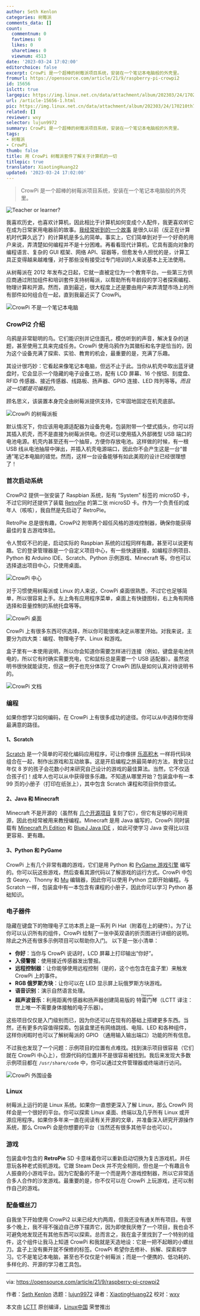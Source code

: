 ```yaml
---
author: Seth Kenlon
categories: 树莓派
comments_data: []
count:
  commentnum: 0
  favtimes: 0
  likes: 0
  sharetimes: 0
  viewnum: 4513
date: '2023-03-24 17:02:00'
editorchoice: false
excerpt: CrowPi 是一个超棒的树莓派项目系统，安装在一个笔记本电脑般的外壳里。
fromurl: https://opensource.com/article/21/9/raspberry-pi-crowpi2
id: 15656
islctt: true
largepic: https://img.linux.net.cn/data/attachment/album/202303/24/170210th71d0o707worogv.jpg
url: /article-15656-1.html
pic: https://img.linux.net.cn/data/attachment/album/202303/24/170210th71d0o707worogv.jpg.thumb.jpg
related: []
reviewer: wxy
selector: lujun9972
summary: CrowPi 是一个超棒的树莓派项目系统，安装在一个笔记本电脑般的外壳里。
tags:
- 树莓派
- CrowPi
thumb: false
title: 用 CrowPi 树莓派套件了解关于计算机的一切
titlepic: true
translator: XiaotingHuang22
updated: '2023-03-24 17:02:00'
---
```



> 
> CrowPi 是一个超棒的树莓派项目系统，安装在一个笔记本电脑般的外壳里。
> 
> 
> 


![](https://img.linux.net.cn/data/attachment/album/202303/24/170210th71d0o707worogv.jpg "Teacher or learner?")


我喜欢历史，也喜欢计算机，因此相比于计算机如何变成个人配件，我更喜欢听它在成为日常家用电器前的故事。[我经常听到的一个故事](https://opensource.com/article/21/8/my-first-programming-language) 是很久以前（反正在计算机时代算久远了）的计算机是多么的简单。事实上，它们简单到对于一个好奇的用户来说，弄清楚如何编程并不是十分困难。再看看现代计算机，它具有面向对象的编程语言、复杂的 GUI 框架、网络 API、容器等，但愈发令人担忧的是，计算工具正变得越来越难懂，对于那些没有接受过专门培训的人来说基本上无法使用。


从树莓派在 2012 年发布之日起，它就一直被定位为一个教育平台。一些第三方供应商通过附加组件和培训套件支持树莓派，以帮助所有年龄段的学习者探索编程、物理计算和开源。然而，直到最近，很大程度上还是要由用户来弄清楚市场上的所有部件如何组合在一起，直到我最近买了 CrowPi。


![CrowPi 不是一个笔记本电脑](https://img.linux.net.cn/data/attachment/album/202303/24/170502y3rv55681xxiiguu.jpg "CrowPi more than a laptop")


### CrowPi2 介绍


乌鸦是非常聪明的鸟。它们能识别并记住面孔，模仿听到的声音，解决复杂的谜题，甚至使用工具来完成任务。CrowPi 使用乌鸦作为其徽标和名字是恰当的，因为这个设备充满了探索、实验、教育的机会，最重要的是，充满了乐趣。


其设计很巧妙：它看起来像笔记本电脑，但远不止于此。当你从机壳中取出蓝牙键盘时，它会显示一个隐藏的电子设备工坊，配有 LCD 屏幕、16 个按钮、刻度盘、RFID 传感器、接近传感器、线路板、扬声器、GPIO 连接、LED 阵列等等。*而且这一切都是可编程的。*


顾名思义，该装置本身完全由树莓派提供支持，它牢固地固定在机壳底部。


![CrowPi 的树莓派板](https://img.linux.net.cn/data/attachment/album/202303/24/170508tpcx3yee8jjvxxp5.jpg "crowpi pi board")


默认情况下，你应该用电源适配器为设备充电，包装附带一个壁式插头，你可以将其插入机壳，而不是直接为树莓派供电。你还可以使用插入外部微型 USB 端口的电池电源。机壳内甚至还有一个抽屉，方便你存放电池。这样做的时候，有一根 USB 线从电池抽屉中弹出，并插入机壳电源端口，因此你不会产生这是一台“普通”笔记本电脑的错觉。然而，这样一台设备能够有如此美观的设计已经很理想了！


### 首次启动系统


CrowPi2 提供一张安装了 Raspbian 系统，贴有 “System” 标签的 microSD 卡，不过它同时还提供了装载 [RetroPie](https://opensource.com/article/19/1/retropie) 的第二张 microSD 卡。作为一个负责任的成年人（咳咳），我自然是先启动了 RetroPie。


RetroPie 总是很有趣，CrowPi2 附带两个超任风格的游戏控制器，确保你能获得最佳的复古游戏体验。


令人赞叹不已的是，启动实际的 Raspbian 系统的过程同样有趣，甚至可以说更有趣。它的登录管理器是一个自定义项目中心，有一些快速链接，如编程示例项目、Python 和 Arduino IDE、Scratch、Python 示例游戏、Minecraft 等。你也可以选择退出项目中心，只使用桌面。


![CrowPi 中心](https://img.linux.net.cn/data/attachment/album/202303/24/170522irpxyp0k3bpaapzo.jpg "CrowPi hub")


对于习惯使用树莓派或 Linux 的人来说，CrowPi 桌面很熟悉，不过它也足够简单，所以很容易上手。左上角有应用程序菜单，桌面上有快捷图标，右上角有网络选择和音量控制的系统托盘等等。


![CrowPi 桌面](https://img.linux.net.cn/data/attachment/album/202303/24/170530iiid0ds6wwm666yb.jpg "CrowPi desktop")


CrowPi 上有很多东西可供选择，所以你可能很难决定从哪里开始。对我来说，主要分为四大类：编程、物理电子学、Linux 和游戏。


盒子里有一本使用说明，所以你会知道你需要怎样进行连接（例如，键盘是电池供电的，所以它有时确实需要充电，它和鼠标总是需要一个 USB 适配器）。虽然说明书很快就能读完，但这一例子也充分体现了 CrowPi 团队是如何认真对待说明书的。


![CrowPi 文档](https://img.linux.net.cn/data/attachment/album/202303/24/170543ty4wdpph4sd4dfgd.jpg "CrowPi docs")


### 编程


如果你想学习如何编码，在 CrowPi 上有很多成功的途径。你可以从中选择你觉得最满意的路径。


#### 1、Scratch


[Scratch](https://opensource.com/article/20/9/scratch) 是一个简单的可视化编码应用程序，可让你像拼 [乐高积木](https://opensource.com/article/20/6/open-source-virtual-lego) 一样将代码块组合在一起，制作出游戏和互动故事。这是开启编程之旅最简单的方法，我曾见过年仅 8 岁的孩子会花数小时来研究自己设计的游戏的最佳算法。当然，它不仅适合孩子们！成年人也可以从中获得很多乐趣。不知道从哪里开始？包装盒中有一本 99 页的小册子（打印在纸张上），其中包含 Scratch 课程和项目供你尝试。


#### 2、Java 和 Minecraft


Minecraft 不是开源的（虽然有 [几个开源项目](https://opensource.com/alternatives/minecraft) 复刻了它），但它有足够的可用资源，因此也经常被用来教授编程。Minecraft 是用 Java 编写的，CrowPi 同时装载有 [Minecraft Pi Edition](https://www.minecraft.net/en-us/edition/pi) 和 [BlueJ Java IDE](https://opensource.com/article/20/7/ide-java#bluej) ，如此可使学习 Java 变得比以往更容易、更有趣。


#### 3、Python 和 PyGame


CrowPi 上有几个非常有趣的游戏，它们是用 Python 和 [PyGame 游戏引擎](https://opensource.com/downloads/python-gaming-ebook) 编写的。你可以玩这些游戏，然后查看其源代码以了解游戏的运行方式。CrowPi 中包含 Geany、Thonny 和 [Mu](https://opensource.com/article/18/8/getting-started-mu-python-editor-beginners) 编辑器，因此你可以使用 Python 立即开始编程。与 Scratch 一样，包装盒中有一本包含有课程的小册子，因此你可以学习 Python 基础知识。


### 电子器件


隐藏在键盘下的物理电子工坊本质上是一系列 Pi Hat（附着在上的硬件）。为了让你可以认识所有的组件，CrowPi 绘制了一张中英双语的折页图进行详细的说明。除此之外还有很多示例项目可以帮助你入门。 以下是一张小清单：


* **你好**：当你与 CrowPi 说话时，LCD 屏幕上打印输出“你好”。
* **入侵警报**：使用接近传感器发出警报。
* **远程控制器**：让你能够使用远程控制（是的，这个也包含在盒子里）来触发 CrowPi 上的事件。
* **RGB 俄罗斯方块**：让你可以在 LED 显示屏上玩俄罗斯方块游戏。
* **语音识别**：演示自然语言处理。
* **超声波音乐**：利用距离传感器和扬声器创建简易版的 <ruby> 特雷门琴 <rt>  Theramin </rt></ruby>（LCTT 译注：世上唯一不需要身体接触的电子乐器）。


这些项目仅仅是入门级别而已，因为你还可以在现有的基础上搭建更多东西。当然，还有更多内容值得探索。包装盒里还有网络跳线、电阻、LED 和各种组件，这样你闲暇时也可以了解树莓派的 GPIO （通用输入输出端口）功能的所有信息。


不过我也发现了一个问题：示例项目的位置有点难找。找到演示项目很容易（它们就在 CrowPi 中心上），但源代码的位置并不是很容易被找到。我后来发现大多数示例项目都在 `/usr/share/code` 中，你可以通过文件管理器或终端进行访问。


![CrowPi 外围设备](https://img.linux.net.cn/data/attachment/album/202303/24/170553au22g6vbcd32zu2u.jpg "CrowPi peripherals")


### Linux


树莓派上运行的是 Linux 系统。如果你一直想更深入了解 Linux，那么 CrowPi 同样会是一个很好的平台。你可以探索 Linux 桌面、终端以及几乎所有 Linux 或开源应用程序。如果你多年来一直在阅读有关开源的文章，并准备深入研究开源操作系统，那么 CrowPi 会是你想要的平台（当然还有很多其他平台也可以）。


### 游戏


包装盒中包含的 **RetroPie** SD 卡意味着你可以重新启动切换为复古游戏机，并任意玩各种老式街机游戏。它跟 Steam Deck 并不完全相同，但也是一个有趣且令人振奋的小游戏平台。因为它配备的不是一个而是两个游戏控制器，所以它非常适合多人合作的沙发游戏。最重要的是，你不仅可以在 CrowPi 上玩游戏，还可以制作自己的游戏。


### 配备螺丝刀


自我坐下开始使用 CrowPi2 以来已经大约两周，但我还没有通关所有项目。有很多个晚上，我不得不强迫自己停下摆弄它，因为即使我厌倦了一个项目，我也会不可避免地发现还有其他东西可以探索。总而言之，我在盒子里找到了一个特别的组件，这个组件让我马上知道 CrowPi 和我就是天造地设：它是一把不起眼的小螺丝刀。盒子上没有撕开就不保修的标签。CrowPi 希望你去修补、拆解、探索和学习。它不是笔记本电脑，甚至也不仅仅是个树莓派；而是一个便携的、低功耗的、多样化的、开源的学习者工具包。




---


via: <https://opensource.com/article/21/9/raspberry-pi-crowpi2>


作者：[Seth Kenlon](https://opensource.com/users/seth) 选题：[lujun9972](https://github.com/lujun9972) 译者：[XiaotingHuang22](https://github.com/XiaotingHuang22) 校对：[wxy](https://github.com/wxy)


本文由 [LCTT](https://github.com/LCTT/TranslateProject) 原创编译，[Linux中国](https://linux.cn/) 荣誉推出